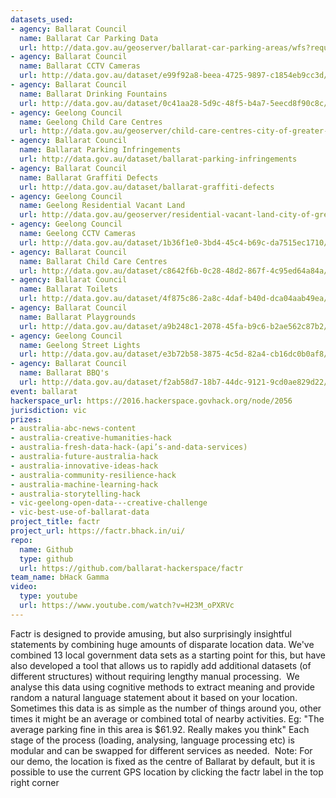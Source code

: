 ```yaml
---
datasets_used:
- agency: Ballarat Council
  name: Ballarat Car Parking Data
  url: http://data.gov.au/geoserver/ballarat-car-parking-areas/wfs?request=GetFeature&typeName=eb670c53_1fbc_4ca5_9ffd_4e336fdb0763&outputFormat=csv
- agency: Ballarat Council
  name: Ballarat CCTV Cameras
  url: http://data.gov.au/dataset/e99f92a8-beea-4725-9897-c1854eb9cc3d/resource/e9e0a68d-1bc9-4f49-8df5-7528d2129100/download/cctv.csv
- agency: Ballarat Council
  name: Ballarat Drinking Fountains
  url: http://data.gov.au/dataset/0c41aa28-5d9c-48f5-b4a7-5eecd8f90c8c/resource/a21e5855-747f-4631-8179-8604b2040e7f/download/BallaratDrinkingFountains.csv
- agency: Geelong Council
  name: Geelong Child Care Centres
  url: http://data.gov.au/geoserver/child-care-centres-city-of-greater-geelong/wfs?request=GetFeature&typeName=ckan_6a564f08_0dd0_4845_bd9c_eedb5d8071fa&outputFormat=csv
- agency: Ballarat Council
  name: Ballarat Parking Infringements
  url: http://data.gov.au/dataset/ballarat-parking-infringements
- agency: Ballarat Council
  name: Ballarat Graffiti Defects
  url: http://data.gov.au/dataset/ballarat-graffiti-defects
- agency: Geelong Council
  name: Geelong Residential Vacant Land
  url: http://data.gov.au/geoserver/residential-vacant-land-city-of-greater-geelong/wfs?request=GetFeature&typeName=ckan_46892a6f_eae7_46ef_9ad3_d022c33fa730&outputFormat=csv
- agency: Geelong Council
  name: Geelong CCTV Cameras
  url: http://data.gov.au/dataset/1b36f1e0-3bd4-45c4-b69c-da7515ec1710/resource/d433ed76-9f19-43c0-9687-71812307decb/download/CCTVcameralocation2.csv
- agency: Ballarat Council
  name: Ballarat Child Care Centres
  url: http://data.gov.au/dataset/c8642f6b-0c28-48d2-867f-4c95ed64a84a/resource/57b5b44c-a477-41c2-b3ba-dfb7f7047848/download/ballaratchildcarecentres.csv
- agency: Ballarat Council
  name: Ballarat Toilets
  url: http://data.gov.au/dataset/4f875c86-2a8c-4daf-b40d-dca04aab49ea/resource/76d31bf1-a106-4c24-b37f-dae17fc691bd/download/ballaratpublictoilets.csv
- agency: Ballarat Council
  name: Ballarat Playgrounds
  url: http://data.gov.au/dataset/a9b248c1-2078-45fa-b9c6-b2ae562c87b2/resource/f63ad2fa-9d7e-410e-a488-04219701af5d/download/BallaratPlaygrounds.csv
- agency: Geelong Council
  name: Geelong Street Lights
  url: http://data.gov.au/dataset/e3b72b58-3875-4c5d-82a4-cb16dc0b0af8/resource/41139bf8-6c28-48c2-a423-ca61a3b3da36/download/geelongstreetlights.csv
- agency: Ballarat Council
  name: Ballarat BBQ's
  url: http://data.gov.au/dataset/f2ab58d7-18b7-44dc-9121-9cd0ae829d22/resource/f01abfb8-ae42-44cc-a82c-d966649aa7d8/download/BallaratBBQs.csv
event: ballarat
hackerspace_url: https://2016.hackerspace.govhack.org/node/2056
jurisdiction: vic
prizes:
- australia-abc-news-content
- australia-creative-humanities-hack
- australia-fresh-data-hack-(api’s-and-data-services)
- australia-future-australia-hack
- australia-innovative-ideas-hack
- australia-community-resilience-hack
- australia-machine-learning-hack
- australia-storytelling-hack
- vic-geelong-open-data---creative-challenge
- vic-best-use-of-ballarat-data
project_title: factr
project_url: https://factr.bhack.in/ui/
repo:
  name: Github
  type: github
  url: https://github.com/ballarat-hackerspace/factr
team_name: bHack Gamma
video:
  type: youtube
  url: https://www.youtube.com/watch?v=H23M_oPXRVc
---
```


Factr is designed to provide amusing, but also surprisingly insightful statements by combining huge amounts of disparate location data. We've combined 13 local government data sets as a starting point for this, but have also developed a tool that allows us to rapidly add additional datasets (of different structures) without requiring lengthy manual processing. 
We analyse this data using cognitive methods to extract meaning and provide random a natural language statement about it based on your location. Sometimes this data is as simple as the number of things around you, other times it might be an average or combined total of nearby activities. Eg:
"The average parking fine in this area is $61.92. Really makes you think"
Each stage of the process (loading, analysing, language processing etc) is modular and can be swapped for different services as needed. 
Note: For our demo, the location is fixed as the centre of Ballarat by default, but it is possible to use the current GPS location by clicking the factr label in the top right corner